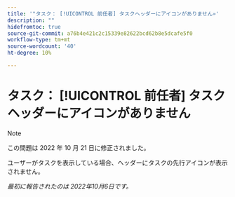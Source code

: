 ```yaml
---
title: '"タスク： [!UICONTROL 前任者] タスクヘッダーにアイコンがありません»'
description: ""
hidefromtoc: true
source-git-commit: a76b4e421c2c15339e82622bcd62b8e5dcafe5f0
workflow-type: tm+mt
source-wordcount: '40'
ht-degree: 10%

---
```



# タスク： [!UICONTROL 前任者] タスクヘッダーにアイコンがありません

>[!NOTE]
>
>この問題は 2022 年 10 月 21 日に修正されました。

ユーザーがタスクを表示している場合、ヘッダーにタスクの先行アイコンが表示されません。

_最初に報告されたのは 2022年10月6日です。_

